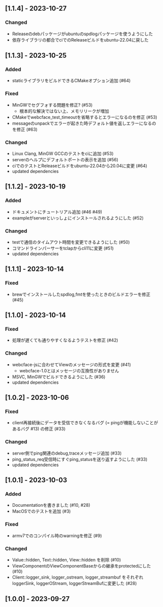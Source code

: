 ## [1.1.4] - 2023-10-27
### Changed
* Releaseのdebパッケージがubuntuのspdlogパッケージを使うようにした
* 依存ライブラリの都合でciでのReleaseビルドをubuntu-22.04に戻した

## [1.1.3] - 2023-10-25
### Added
* staticライブラリをビルドできるCMakeオプション追加 (#64)
### Fixed
* MinGWでセグフォする問題を修正? (#53)
	* 根本的な解決ではない上、メモリリークが増加
* CMakeでwebcface_test_timeoutを省略するとエラーになるのを修正 (#53)
* messageのunpackでエラーが起きた時デフォルト値を返しエラーになるのを修正 (#63)
### Changed
* Linux Clang, MinGW GCCのテストをciに追加 (#53)
* serverのヘルプにデフォルトポートの表示を追加 (#56)
* ciでのテストとReleaseビルドをubuntu-22.04から20.04に変更 (#64)
* updated dependencies

## [1.1.2] - 2023-10-19
### Added
* ドキュメントにチュートリアル追加 (#46 #49)
* exampleがserverといっしょにインストールされるようにした (#52)
### Changed
* testで通信のタイムアウト時間を変更できるようにした (#50)
* コマンドラインパーサーをtclapからcli11に変更 (#51)
* updated dependencies

## [1.1.1] - 2023-10-14
### Fixed
* brewでインストールしたspdlog,fmtを使ったときのビルドエラーを修正 (#45)

## [1.1.0] - 2023-10-14
### Fixed
* 処理が遅くても通りやすくなるようテストを修正 (#42)
### Changed
* webcface-jsに合わせてViewのメッセージの形式を変更 (#41)
	* webcface-1.0とはメッセージの互換性がありません
* MSVC, MinGWでビルドできるようにした (#36)
* updated dependencies

## [1.0.2] - 2023-10-06
### Fixed
* client再接続後にデータを受信できなくなるバグ (= pingが機能しないことがあるバグ #13) の修正 (#33)

### Changed
* server側でping関連のdebug,traceメッセージ追加 (#33)
* ping_status_req受信時にすぐping_statusを送り返すようにした (#33)
* updated dependencies

## [1.0.1] - 2023-10-03
### Added
* Documentationを書きました (#10, #28)
* MacOSでのテストを追加 (#3)

### Fixed
* armv7でのコンパイル時のwarningを修正 (#9)

### Changed
* Value::hidden, Text::hidden, View::hidden を削除 (#10)
* ViewComponentのViewComponentBaseからの継承をprotectedにした (#10)
* Client::logger_sink, logger_ostream, logger_streambuf をそれぞれloggerSink, loggerOStream, loggerStreamBufに変更した (#28)

## [1.0.0] - 2023-09-27
